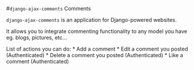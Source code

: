 #`django-ajax-comments` Comments

`django-ajax-comments` is an application for Django-powered websites.

It allows you to integrate commenting functionality to any model you have eg. blogs, pictures, etc...

List of actions you can do:
	* Add a comment
	* Edit a comment you posted (Authenticated)
	* Delete a comment you posted (Authenticated)
	* Like a comment (Authenticated)